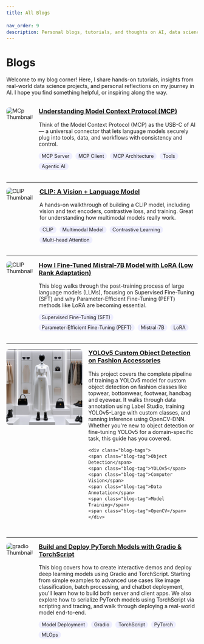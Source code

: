```yaml
---
title: All Blogs

nav_order: 9
description: Personal blogs, tutorials, and thoughts on AI, data science, and career.
---
```


<style>
.blog-tags {
  display: flex;
  flex-wrap: wrap;
  gap: 0.5rem;
  margin-top: 0.5rem;
}

.blog-tag {
  background-color: #eef;
  padding: 2px 8px;
  border-radius: 999px;
  font-size: 0.8rem;
  white-space: nowrap;
}
</style>


# Blogs

Welcome to my blog corner! Here, I share hands-on tutorials, insights from real-world data science projects, and personal reflections on my journey in AI. I hope you find something helpful, or inspiring along the way.



<!-- <span class="label label-green">New (v0.4.0)</span> -->
<br>


<div style="display: flex; align-items: flex-start; gap: 1rem; margin-bottom: 2rem;">
  <img src="https://substackcdn.com/image/fetch/f_auto,q_auto:good,fl_progressive:steep/https%3A%2F%2Fsubstack-post-media.s3.amazonaws.com%2Fpublic%2Fimages%2Fcb35b6dc-a7e7-42ef-b0a5-8ea42c4ffbc3_959x755.png" alt="MCp Thumbnail" style="width: 200px; border-radius: 8px;" />
  <div>
    <h3 style="margin-top: 0;"><a href="/docs/agentic-ai/2025-04-05-mcp/index.html">Understanding Model Context Protocol (MCP)</a></h3>
    <p>
    Think of the Model Context Protocol (MCP) as the USB-C of AI — a universal connector that lets language models securely plug into tools, data, and workflows with consistency and control.
    </p>
    <!-- Tags -->
    <div class="blog-tags">
    <span class="blog-tag">MCP Server</span>
    <span class="blog-tag">MCP Client</span>
    <span class="blog-tag">MCP Architecture</span>
    <span class="blog-tag">Tools</span>
    <span class="blog-tag">Agentic AI</span>
    </div>
  </div>
</div>

---

<div style="display: flex; align-items: flex-start; gap: 1rem; margin-bottom: 2rem;">
  <img src="https://miro.medium.com/v2/resize:fit:1400/format:webp/1*OVi8blLZw_wf2rrxdlfbdg.png" alt="CLIP Thumbnail"
    style="width: 200px; height: 120px; object-fit: cover; border-radius: 8px;" />
  <div>
    <h3 style="margin-top: 0;"><a href="/docs/generative-ai/2025-02-21-clip-from-scratch/index.html">CLIP: A Vision + Language Model</a></h3>
    <p>A hands-on walkthrough of building a CLIP model, including vision and text encoders, contrastive loss, and training. Great for understanding how multimodal models really work.</p>
    <!-- Tags -->
    <div class="blog-tags">
    <span class="blog-tag">CLIP</span>
    <span class="blog-tag">Multimodal Model</span>
    <span class="blog-tag">Contrastive Learning</span>
    <span class="blog-tag">Multi-head Attention</span>
    </div>
  </div>
</div>

---

<div style="display: flex; align-items: flex-start; gap: 1rem; margin-bottom: 2rem;">
  <img src="https://substackcdn.com/image/fetch/f_auto,q_auto:good,fl_progressive:steep/https%3A%2F%2Fsubstack-post-media.s3.amazonaws.com%2Fpublic%2Fimages%2F493b62da-91e6-4f6b-896f-4af8c5eb1405_580x514.png" alt="CLIP Thumbnail" style="width: 200px; border-radius: 8px;" />
  <div>
    <h3 style="margin-top: 0;"><a href="/docs/generative-ai/2025-04-05-finetune-with-lora/index.html">How I Fine-Tuned Mistral-7B Model with LoRA (Low Rank Adaptation)</a></h3>
    <p>
    This blog walks through the post-training process of large language models (LLMs), focusing on Supervised Fine-Tuning (SFT) and why Parameter-Efficient Fine-Tuning (PEFT) methods like LoRA are becoming essential. 
    <!-- We explore the core concepts, mathematical intuition (including the Eckart–Young theorem and Frobenius norm), and practical benefits of LoRA for transformer-based models. The post concludes with a step-by-step code walkthrough of fine-tuning the Mistral 7B model using LoRA, complete with training setup, inference, and tracking using Weights & Biases. -->
    </p>
    <!-- Tags -->
    <div class="blog-tags">
    <span class="blog-tag">Supervised Fine-Tuning (SFT)</span>
    <span class="blog-tag">Parameter-Efficient Fine-Tuning (PEFT)</span>
    <span class="blog-tag">Mistral-7B</span>
    <span class="blog-tag">LoRA</span>
    </div>
  </div>
</div>

---

<div style="display: flex; align-items: flex-start; gap: 1rem; margin-bottom: 2rem;">
  <img src="/assets/images/yolo/9.png" alt="CLIP Thumbnail" style="width: 200px; border-radius: 8px;" />
  <div>
    <h3 style="margin-top: 0;"><a href="/docs/computer-vision/yolo-object-detection/index.html">YOLOv5 Custom Object Detection on Fashion Accessories</a></h3>
    <p>
        This project covers the complete pipeline of training a YOLOv5 model for custom object detection on fashion classes like topwear, bottomwear, footwear, handbag and eyewear. It walks through data annotation using Label Studio, training YOLOv5-Large with custom classes, and running inference using OpenCV-DNN. Whether you're new to object detection or fine-tuning YOLOv5 for a domain-specific task, this guide has you covered.
    </p>

    <div class="blog-tags">
    <span class="blog-tag">Object Detection</span>
    <span class="blog-tag">YOLOv5</span>
    <span class="blog-tag">Computer Vision</span>
    <span class="blog-tag">Data Annotation</span>
    <span class="blog-tag">Model Training</span>
    <span class="blog-tag">OpenCV</span>
    </div>
  </div>
</div>

---

<div style="display: flex; align-items: flex-start; gap: 1rem; margin-bottom: 2rem;">
  <img src="https://www.gradio.app/_app/immutable/assets/header-image.DJQS6l6U.jpg" alt="gradio Thumbnail" style="width: 200px; border-radius: 8px;" />
  <div>
    <h3 style="margin-top: 0;"><a href="/docs/mlops/deployment-with-gradio/index.html">Build and Deploy PyTorch Models with Gradio & TorchScript</a></h3>
    <p>
        This blog covers how to create interactive demos and deploy deep learning models using Gradio and TorchScript. Starting from simple examples to advanced use cases like image classification, batch processing, and chatbot deployment, you'll learn how to build both server and client apps. We also explore how to serialize PyTorch models using TorchScript via scripting and tracing, and walk through deploying a real-world model end-to-end.
    </p>
    <div class="blog-tags">
        <span class="blog-tag">Model Deployment</span>
        <span class="blog-tag">Gradio</span>
        <span class="blog-tag">TorchScript</span>
        <span class="blog-tag">PyTorch</span>
        <span class="blog-tag">MLOps</span>
    </div>
  </div>
</div>

<!-- --- -->

<!-- ### [Deploying ML Models with Gradio and Litserve](../blogs/model-deployment-gradio-litserve.md)
Side-by-side comparison of deploying models using Gradio (UI-focused) vs. Litserve (API-first). Tips, gotchas, and when to use each.

---

### [What I Learned From Tuning Mistral-7B with LoRA](../blogs/fine-tune-mistral.md)
This post unpacks the fine-tuning workflow using LoRA on a large open-source model. I discuss the trade-offs, challenges, and wins.

---

### [My Journey into MLOps: From Spreadsheets to Pipelines](../blogs/mlops-journey.md)
Reflecting on how I moved from ad-hoc experimentation to reproducible training, tracking, and deployment using tools like Hydra, DVC, and MLflow.

---

### [Switching from Industry to Research: What Changed (and What Didn’t)](../blogs/industry-to-research.md)
A personal piece about transitioning from industry work to academic research during my double master’s journey.



I’m actively writing more posts — especially around Agentic AI, LangChain, and multi-modal models. Stay tuned!

 -->
